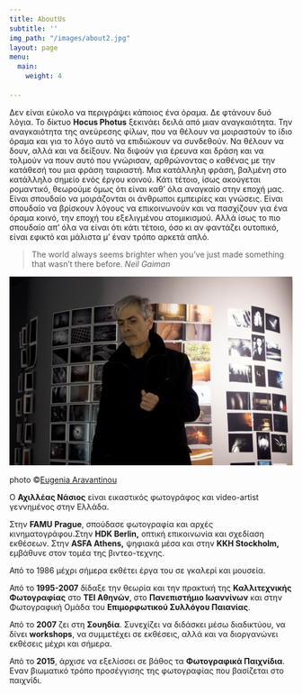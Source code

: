 ```yaml
---
title: AboutUs
subtitle: ''
img_path: "/images/about2.jpg"
layout: page
menu:
  main:
    weight: 4

---
```

Δεν είναι εύκολο να περιγράψει κάποιος ένα όραμα. Δε φτάνουν δυό λόγια. Το δίκτυο **Hocus Photus** ξεκινάει δειλά από μιαν αναγκαιότητα. Την αναγκαιότητα της ανεύρεσης φίλων, που να θέλουν να μοιραστούν το ίδιο όραμα και για το λόγο αυτό να επιδιώκουν να συνδεθούν. Να θέλουν να δουν, αλλά και να δείξουν. Να διψούν για έρευνα και δράση και να τολμούν να πουν αυτό που γνώρισαν, αρθρώνοντας ο καθένας με την κατάθεσή του μια φράση ταιριαστή. Μια κατάλληλη φράση, βαλμένη στο κατάλληλο σημείο ενός έργου κοινού. Κάτι τέτοιο, ίσως ακούγεται ρομαντικό, θεωρούμε όμως ότι είναι καθ’ όλα αναγκαίο στην εποχή μας. Είναι σπουδαίο να μοιράζονται οι άνθρωποι εμπειρίες και γνώσεις. Είναι σπουδαίο να βρίσκουν λόγους να επικοινωνούν και να πασχίζουν για ένα όραμα κοινό, την εποχή του εξελιγμένου ατομικισμού. Αλλά ίσως το πιο σπουδαίο απ’ όλα να είναι ότι κάτι τέτοιο, όσο κι αν φαντάζει ουτοπικό, είναι εφικτό και μάλιστα μ’ έναν τρόπο αρκετά απλό.

> The world always seems brighter when you’ve just made something that wasn’t there before. <cite>Neil Gaiman</cite>

![](/images/14_aravantinoue_IMG_2906.jpg)

photo ©[Eugenia Aravantinou](https://www.facebook.com/profile.php?id=100008207979795)

Ο **Αχιλλέας Νάσιος** είναι εικαστικός φωτογράφος και video-artist γεννημένος στην Ελλάδα.

Στην **FAMU Prague**, σπούδασε φωτογραφία και αρχές κινηματογράφου.Στην **HDK Berlin,** οπτική επικοινωνία και σχεδίαση εκθέσεων. Στην **ASFA Athens,** ψηφιακά μέσα και στην **KKH Stockholm,** εμβάθυνε στον τομέα της βιντεο-τεχνης.

Από το 1986 μέχρι σήμερα εκθέτει έργα του σε γκαλερί και μουσεία.

Από το **1995-2007** δίδαξε την θεωρία και την πρακτική της **Καλλιτεχνικής Φωτογραφίας** στο **ΤΕΙ Αθηνών**, στο **Πανεπιστήμιο Ιωαννίνων** και στην Φωτογραφική Ομάδα του **Επιμορφωτικού Συλλόγου Παιανίας**.

Από το **2007** ζει στη **Σουηδία**. Συνεχίζει να διδάσκει μέσω διαδικτύου, να δίνει **workshops**, να συμμετέχει σε εκθέσεις, αλλά και να διοργανώνει εκθέσεις μέχρι και σήμερα.

Από το **2015**, άρχισε να εξελίσσει σε βάθος τα **Φωτογραφικά Παιχνίδια**. Εναν βιωματικό τρόπο προσέγγισης της φωτογραφίας που βασίζεται στο παιχνίδι.

> 